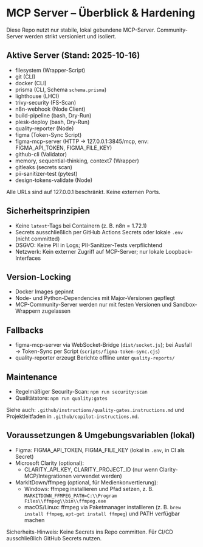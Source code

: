 # MCP Server – Überblick & Hardening

Diese Repo nutzt nur stabile, lokal gebundene MCP-Server. Community-Server werden strikt versioniert und isoliert.

## Aktive Server (Stand: 2025-10-16)
- filesystem (Wrapper-Script)
- git (CLI)
- docker (CLI)
- prisma (CLI, Schema `schema.prisma`)
- lighthouse (LHCI)
- trivy-security (FS-Scan)
- n8n-webhook (Node Client)
- build-pipeline (bash, Dry-Run)
- plesk-deploy (bash, Dry-Run)
- quality-reporter (Node)
- figma (Token-Sync Script)
- figma-mcp-server (HTTP → 127.0.0.1:3845/mcp, env: FIGMA_API_TOKEN, FIGMA_FILE_KEY)
- github-cli (Validator)
- memory, sequential-thinking, context7 (Wrapper)
- gitleaks (secrets scan)
- pii-sanitizer-test (pytest)
- design-tokens-validate (Node)

Alle URLs sind auf 127.0.0.1 beschränkt. Keine externen Ports.

## Sicherheitsprinzipien
- Keine `latest`-Tags bei Containern (z. B. n8n = 1.72.1)
- Secrets ausschließlich per GitHub Actions Secrets oder lokale `.env` (nicht committed)
- DSGVO: Keine PII in Logs; PII-Sanitizer-Tests verpflichtend
- Netzwerk: Kein externer Zugriff auf MCP-Server; nur lokale Loopback-Interfaces

## Version-Locking
- Docker Images gepinnt
- Node- und Python-Dependencies mit Major-Versionen gepflegt
- MCP-Community-Server werden nur mit festen Versionen und Sandbox-Wrappern zugelassen

## Fallbacks
- figma-mcp-server via WebSocket-Bridge (`dist/socket.js`); bei Ausfall → Token-Sync per Script (`scripts/figma-token-sync.cjs`)
- quality-reporter erzeugt Berichte offline unter `quality-reports/`

## Maintenance
- Regelmäßiger Security-Scan: `npm run security:scan`
- Qualitätstore: `npm run quality:gates`

Siehe auch: `.github/instructions/quality-gates.instructions.md` und Projektleitfaden in `.github/copilot-instructions.md`.

## Voraussetzungen & Umgebungsvariablen (lokal)

- Figma: FIGMA_API_TOKEN, FIGMA_FILE_KEY (lokal in `.env`, in CI als Secret)
- Microsoft Clarity (optional):
	- CLARITY_API_KEY, CLARITY_PROJECT_ID (nur wenn Clarity-MCP/Integrationen verwendet werden)
- MarkItDown/ffmpeg (optional, für Medienkonvertierung):
	- Windows: ffmpeg installieren und Pfad setzen, z. B. `MARKITDOWN_FFMPEG_PATH=C:\\Program Files\\ffmpeg\\bin\\ffmpeg.exe`
	- macOS/Linux: ffmpeg via Paketmanager installieren (z. B. `brew install ffmpeg`, `apt-get install ffmpeg`) und PATH verfügbar machen

Sicherheits-Hinweis: Keine Secrets ins Repo committen. Für CI/CD ausschließlich GitHub Secrets nutzen.
